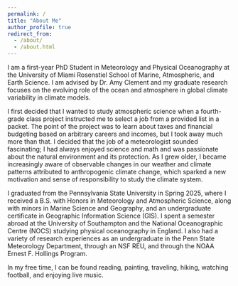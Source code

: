 ```yaml
---
permalink: /
title: "About Me"
author_profile: true
redirect_from: 
  - /about/
  - /about.html
---
```


I am a first-year PhD Student in Meteorology and Physical Oceanography at the University of Miami Rosenstiel School of Marine, Atmospheric, and Earth Science. I am advised by Dr. Amy Clement and my graduate research focuses on the evolving role of the ocean and atmosphere in global climate variability in climate models. 

I first decided that I wanted to study atmospheric science when a fourth-grade class project instructed me to select a job from a provided list in a packet. The point of the project was to learn about taxes and financial budgeting based on arbitrary careers and incomes, but I took away much more than that. I decided that the job of a meteorologist sounded fascinating; I had always enjoyed science and math and was passionate about the natural environment and its protection. As I grew older, I became increasingly aware of observable changes in our weather and climate patterns attributed to anthropogenic climate change, which sparked a new motivation and sense of responsibility to study the climate system.

I graduated from the Pennsylvania State University in Spring 2025, where I received a B.S. with Honors in Meteorology and Atmospheric Science, along with minors in Marine Science and Geography, and an undergraduate certificate in Geographic Information Science (GIS). I spent a semester abroad at the University of Southampton and the National Oceanographic Centre (NOCS) studying physical oceanography in England. I also had a variety of research experiences as an undergraduate in the Penn State Meteorology Department, through an NSF REU, and through the NOAA Ernest F. Hollings Program.

In my free time, I can be found reading, painting, traveling, hiking, watching football, and enjoying live music.
